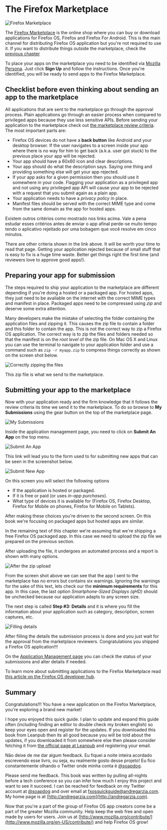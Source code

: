 # The Firefox Marketplace

![Firefox Marketplace](images/originals/marketplace.png)

The [Firefox Marketplace](http://marketplace.firefox.com) is the online shop where you can buy or download applications for Firefox OS, Firefox and Firefox For Android. This is the main channel for distributing Firefox OS application but you're not required to use it. If you want to distribute things outside the marketplace, check the [previous chapter](#distribution)

To place your apps on the marketplace you need to be identified via [Mozilla Persona](https://login.persona.org/about). Just click **Sign Up** and follow the instructions. Once you're identified, you will be ready to send apps to the Firefox Marketplace.

## Checklist before even thinking about sending an app to the marketplace

All applications that are sent to the marketplace go through the approval process. Plain applications go through an easier process when compared to privileged apps because they use less sensitive APIs. Before sending your application to the marketplace check out [the marketplace review criteria](https://developer.mozilla.org/en-US/docs/Web/Apps/Publishing/Marketplace_review_criteria). The most important parts are: 

* Firefox OS devices do not have a **back button** like Android and your desktop browser. If the user navigates to a screen inside your app where there is no way for him to get back (a.k.a. user got stuck) to the previous place your app will be rejected.
* Your app should have a 60x60 icon and clear descriptions.
* Your app should do what the description says. Saying one thing and providing something else will get your app rejected.
* If your app asks for a given permission then you should use it somewhere in your code. Flagging your application as a privileged app and not using any privileged app API will cause your app to be rejected with a request that you submit again as a plain app.
* Your application needs to have a *privacy policy* in place.
* Manifest files should be served with the correct MIME type and come from the same domain as the app for hosted apps.

Existem outros critérios como mostrado nos links acima. Vale a pena estudar esses critérios antes de enviar o app afinal perde-se muito tempo tendo o aplicativo rejeitado por uma bobagem que você resolve em cinco minutos.

There are other criteria shown in the link above. It will be worth your time to read that page. Getting your application rejected because of small stuff that is easy to fix is a huge time waste. Better get things right the first time (and reviewers love to approve good apps!). 

## Preparing your app for submission

The steps required to ship your application to the marketplace are different depending if you're doing a hosted or a packaged app. For hosted apps, they just need to be available on the internet with the correct MIME types and manifest in place. Packaged apps need to be compressed using *zip* and deserve some extra attention. 

Many developers make the mistake of selecting the folder containing the application files and zipping it. This causes the zip file to contain a folder and this folder to contain the app. This is not the correct way to zip a Firefox OS application. The correct way is to zip the files and folders needed so that the manifest is on the *root level* of the zip file. On Mac OS X and Linux you can use the terminal to navigate to your application folder and use a command such as `zip -r myapp.zip` to compress things correctly as shown on the screen shot below.

![Correctly zipping the files](images/originals/marketplace-preparing-packaged-app.png)

This zip file is what we send to the marketplace.

## Submitting your app to the marketplace

Now with your application ready and the firm knowledge that it follows the review criteria its time we send it to the marketplace. To do so browse to **My Submissions** using the gear button on the top of the marketplace page.

![My Submissions](images/originals/marketplace-my-submissions.png)

Inside the application management page, you need to click on **Submit An App** on the top menu.

![Submit An App](images/originals/marketplace-new-app.png)

This link will lead you to the form used to for submitting new apps that can be seen in the screenshot below.

![Submit New App](images/originals/marketplace-step-1.png)

On this screen you will select the following options

* If the application is hosted or packaged.
* If it is free or paid (or uses *in-app purchases*).
* What type of devices it is available for (Firefox OS, Firefox Desktop, Firefox for Mobile on phones, Firefox for Mobile on Tablets).


After making these choices you're driven to the second screen. On this book we're focusing on packaged apps but hosted apps are similar. 

In the remaining text of this chapter we're assuming that we're shipping a free Firefox OS packaged app. In this case we need to upload the zip file we prepared on the previous section.

After uploading the file, it undergoes an automated process and a report is shown with many options.

![After the zip upload](images/originals/marketplace-step-1_5.png)

From the screen shot above we can see that the app I sent to the marketplace has no errors but contains six warnings. Ignoring the warnings for the sake of this text, lets check our the **minimum requirements** for this app. In this case, the last option *Smartphone-Sized Displays (qHD)* should be unchecked because our application adapts to any screen size.

The next step is called **Step #3: Details** and it is where you fill the information about your application such as category, description, screen captures, etc.

![Filling details](images/originals/marketplace-step-3.png)

After filling the details the submission process is done and you just wait for the approval from the marketplace reviewers. Congratulations you shipped a Firefox OS application!!!

On the [Application Management page](https://marketplace.firefox.com/developers/submissions) you can check the status of your submissions and alter details if needed.

To learn more about submitting applications to the Firefox Marketplace read [this article on the Firefox OS developer hub](https://marketplace.firefox.com/developers/docs/submission).

## Summary

Congratulations!!! You have a new application on the Firefox Marketplace, you're exploring a brand new market!

I hope you enjoyed this quick guide. I plan to update and expand this guide often (including finding an editor to double check my broken english) so keep your eyes open and register for the updates. If you downloaded this book from Leanpub then its all good because you will be told about the updates, if you downloaded it from somewhere else then please consider fetching it from [the official page at Leanpub](http://leanpub.com/quickguidefirefoxosdevelopment) and registering your email.

Não deixe de me dar algum feedback. Eu fiquei a noite inteira acordado escrevendo esse livro, ou seja, eu realmente gosto desse projeto! Eu fico constantemente olhando o Twitter onde minha conta é [@soapdog](http://twitter.com/soapdog).

Please send me feedback. This book was written by pulling all-nights before a tech conference so you can infer how much I enjoy this project and want to see it succeed. I can be reached for feedback on my Twitter account at [@soapdog](http://twitter.com/soapdog) and over email at [fxosquickguide@andregarzia.com](mailto:fxosquickguide@andregarzia.com). My home page is at [http://andregarzia.com](http://andregarzia.com).

Now that you're a part of the group of Firefox OS app creators come be a part of the greater Mozilla community. Help keep the web free and open made by users for users. Join us at [http://www.mozilla.org/contribute/](http://www.mozilla.org/en-US/contribute/) and help Firefox OS grow!
